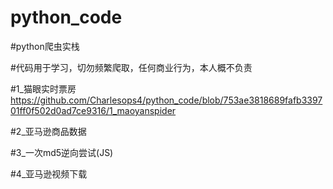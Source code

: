 # python_code

#python爬虫实栈

#代码用于学习，切勿频繁爬取，任何商业行为，本人概不负责

#1_猫眼实时票房
https://github.com/Charlesops4/python_code/blob/753ae3818689fafb339701ff0f502d0ad7ce9316/1_maoyanspider

#2_亚马逊商品数据

#3_一次md5逆向尝试(JS)

#4_亚马逊视频下载
